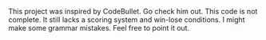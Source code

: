 This project was inspired by CodeBullet. Go check him out.
This code is not complete. It still lacks a scoring system and win-lose conditions.
I might make some grammar mistakes. Feel free to point it out.
